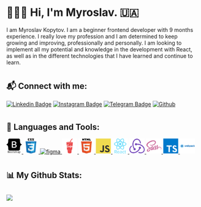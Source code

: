 <h1 align="left">🧑🏽‍💻 Hi, I'm Myroslav. 🇺🇦</h1>
<p>I am Myroslav Kopytov. I am a beginner frontend developer with 9 months experience. I really love my profession and I am determined to keep growing and improving, professionally and personally.  I am looking to implement all my potential and knowledge in the development with React, as well as in the different technologies that I have learned and continue to learn.</p>

#

<h2 align="left">📬 Connect with me:</h2>

[![Linkedin Badge](https://img.shields.io/badge/-LinkedIn-0e76a8?style=flat-square&logo=Linkedin&logoColor=white)](https://www.linkedin.com/in/myroslavkopytov/)
[![Instagram Badge](https://img.shields.io/badge/-Instagram-e4405f?style=flat-square&logo=Instagram&logoColor=white)](https://www.instagram.com/miroslavkopitov/)
[![Telegram Badge](https://img.shields.io/badge/-Telegram-010053?style=flat-square&logo=Telegram&logoColor=white)](https://t.me/MyroslavKop)
[![Github](https://img.shields.io/github/followers/MyroslavKop?label=Follow&style=social)](https://github.com/MyroslavKop)

#

##

<h2 align="left">🧰 Languages and Tools:</h2>
<p align="left"> <a href="https://getbootstrap.com" target="_blank" rel="noreferrer"> <img src="https://raw.githubusercontent.com/devicons/devicon/master/icons/bootstrap/bootstrap-plain-wordmark.svg" alt="bootstrap" width="40" height="40"/> </a> <a href="https://www.w3schools.com/css/" target="_blank" rel="noreferrer"> <img src="https://raw.githubusercontent.com/devicons/devicon/master/icons/css3/css3-original-wordmark.svg" alt="css3" width="40" height="40"/> </a> <a href="https://www.figma.com/" target="_blank" rel="noreferrer"> <img src="https://www.vectorlogo.zone/logos/figma/figma-icon.svg" alt="figma" width="40" height="40"/> </a> <a href="https://gulpjs.com" target="_blank" rel="noreferrer"> <img src="https://raw.githubusercontent.com/devicons/devicon/master/icons/gulp/gulp-plain.svg" alt="gulp" width="40" height="40"/> </a> <a href="https://www.w3.org/html/" target="_blank" rel="noreferrer"> <img src="https://raw.githubusercontent.com/devicons/devicon/master/icons/html5/html5-original-wordmark.svg" alt="html5" width="40" height="40"/> </a> <a href="https://developer.mozilla.org/en-US/docs/Web/JavaScript" target="_blank" rel="noreferrer"> <img src="https://raw.githubusercontent.com/devicons/devicon/master/icons/javascript/javascript-original.svg" alt="javascript" width="40" height="40"/> </a> <a href="https://reactjs.org/" target="_blank" rel="noreferrer"> <img src="https://raw.githubusercontent.com/devicons/devicon/master/icons/react/react-original-wordmark.svg" alt="react" width="40" height="40"/> </a> <a href="https://redux.js.org" target="_blank" rel="noreferrer"> <img src="https://raw.githubusercontent.com/devicons/devicon/master/icons/redux/redux-original.svg" alt="redux" width="40" height="40"/> </a> <a href="https://sass-lang.com" target="_blank" rel="noreferrer"> <img src="https://raw.githubusercontent.com/devicons/devicon/master/icons/sass/sass-original.svg" alt="sass" width="40" height="40"/> </a> <a href="https://www.typescriptlang.org/" target="_blank" rel="noreferrer"> <img src="https://raw.githubusercontent.com/devicons/devicon/master/icons/typescript/typescript-original.svg" alt="typescript" width="40" height="40"/> </a> <a href="https://webpack.js.org" target="_blank" rel="noreferrer"> <img src="https://raw.githubusercontent.com/devicons/devicon/d00d0969292a6569d45b06d3f350f463a0107b0d/icons/webpack/webpack-original-wordmark.svg" alt="webpack" width="40" height="40"/> </a> </p>

#

<h2 align="left">📊 My Github Stats:</h2>

##

<img height="170em" src="https://github-readme-stats.vercel.app/api/top-langs/?username=MyroslavKop&layout=compact&theme=tokyonight&hide_border=true"/>
